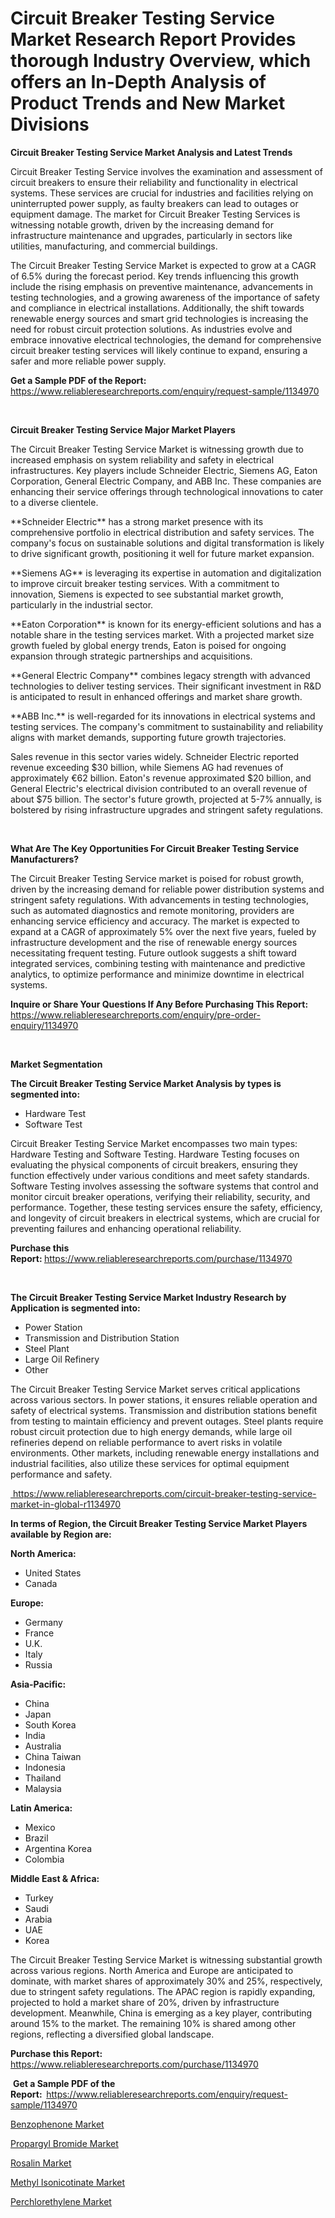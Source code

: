 <p><h1>Circuit Breaker Testing Service Market Research Report Provides thorough Industry Overview, which offers an In-Depth Analysis of Product Trends and New Market Divisions</h1></p><p><strong>Circuit Breaker Testing Service Market Analysis and Latest Trends</strong></p>
<p><p>Circuit Breaker Testing Service involves the examination and assessment of circuit breakers to ensure their reliability and functionality in electrical systems. These services are crucial for industries and facilities relying on uninterrupted power supply, as faulty breakers can lead to outages or equipment damage. The market for Circuit Breaker Testing Services is witnessing notable growth, driven by the increasing demand for infrastructure maintenance and upgrades, particularly in sectors like utilities, manufacturing, and commercial buildings.</p><p>The Circuit Breaker Testing Service Market is expected to grow at a CAGR of 6.5% during the forecast period. Key trends influencing this growth include the rising emphasis on preventive maintenance, advancements in testing technologies, and a growing awareness of the importance of safety and compliance in electrical installations. Additionally, the shift towards renewable energy sources and smart grid technologies is increasing the need for robust circuit protection solutions. As industries evolve and embrace innovative electrical technologies, the demand for comprehensive circuit breaker testing services will likely continue to expand, ensuring a safer and more reliable power supply.</p></p>
<p><strong>Get a Sample PDF of the Report:&nbsp;</strong> <a href="https://www.reliableresearchreports.com/enquiry/request-sample/1134970?utm_campaign=1393&utm_medium=2&utm_source=Github&utm_content=ia&utm_term=09102024&utm_id=circuit-breaker-testing-service">https://www.reliableresearchreports.com/enquiry/request-sample/1134970</a></p>
<p>&nbsp;</p>
<p><strong>Circuit Breaker Testing Service Major Market Players</strong></p>
<p><p>The Circuit Breaker Testing Service Market is witnessing growth due to increased emphasis on system reliability and safety in electrical infrastructures. Key players include Schneider Electric, Siemens AG, Eaton Corporation, General Electric Company, and ABB Inc. These companies are enhancing their service offerings through technological innovations to cater to a diverse clientele.</p><p>**Schneider Electric** has a strong market presence with its comprehensive portfolio in electrical distribution and safety services. The company's focus on sustainable solutions and digital transformation is likely to drive significant growth, positioning it well for future market expansion.</p><p>**Siemens AG** is leveraging its expertise in automation and digitalization to improve circuit breaker testing services. With a commitment to innovation, Siemens is expected to see substantial market growth, particularly in the industrial sector.</p><p>**Eaton Corporation** is known for its energy-efficient solutions and has a notable share in the testing services market. With a projected market size growth fueled by global energy trends, Eaton is poised for ongoing expansion through strategic partnerships and acquisitions.</p><p>**General Electric Company** combines legacy strength with advanced technologies to deliver testing services. Their significant investment in R&D is anticipated to result in enhanced offerings and market share growth.</p><p>**ABB Inc.** is well-regarded for its innovations in electrical systems and testing services. The company's commitment to sustainability and reliability aligns with market demands, supporting future growth trajectories.</p><p>Sales revenue in this sector varies widely. Schneider Electric reported revenue exceeding $30 billion, while Siemens AG had revenues of approximately €62 billion. Eaton's revenue approximated $20 billion, and General Electric's electrical division contributed to an overall revenue of about $75 billion. The sector's future growth, projected at 5-7% annually, is bolstered by rising infrastructure upgrades and stringent safety regulations.</p></p>
<p>&nbsp;</p>
<p><strong>What Are The Key Opportunities For Circuit Breaker Testing Service Manufacturers?</strong></p>
<p><p>The Circuit Breaker Testing Service market is poised for robust growth, driven by the increasing demand for reliable power distribution systems and stringent safety regulations. With advancements in testing technologies, such as automated diagnostics and remote monitoring, providers are enhancing service efficiency and accuracy. The market is expected to expand at a CAGR of approximately 5% over the next five years, fueled by infrastructure development and the rise of renewable energy sources necessitating frequent testing. Future outlook suggests a shift toward integrated services, combining testing with maintenance and predictive analytics, to optimize performance and minimize downtime in electrical systems.</p></p>
<p><strong>Inquire or Share Your Questions If Any Before Purchasing This Report:</strong> <a href="https://www.reliableresearchreports.com/enquiry/pre-order-enquiry/1134970?utm_campaign=1393&utm_medium=2&utm_source=Github&utm_content=ia&utm_term=09102024&utm_id=circuit-breaker-testing-service">https://www.reliableresearchreports.com/enquiry/pre-order-enquiry/1134970</a></p>
<p>&nbsp;</p>
<p><strong>Market Segmentation</strong></p>
<p><strong>The Circuit Breaker Testing Service Market Analysis by types is segmented into:</strong></p>
<p><ul><li>Hardware Test</li><li>Software Test</li></ul></p>
<p><p>Circuit Breaker Testing Service Market encompasses two main types: Hardware Testing and Software Testing. Hardware Testing focuses on evaluating the physical components of circuit breakers, ensuring they function effectively under various conditions and meet safety standards. Software Testing involves assessing the software systems that control and monitor circuit breaker operations, verifying their reliability, security, and performance. Together, these testing services ensure the safety, efficiency, and longevity of circuit breakers in electrical systems, which are crucial for preventing failures and enhancing operational reliability.</p></p>
<p><strong>Purchase this Report:&nbsp;</strong><a href="https://www.reliableresearchreports.com/purchase/1134970?utm_campaign=1393&utm_medium=2&utm_source=Github&utm_content=ia&utm_term=09102024&utm_id=circuit-breaker-testing-service">https://www.reliableresearchreports.com/purchase/1134970</a></p>
<p>&nbsp;</p>
<p><strong>The Circuit Breaker Testing Service Market Industry Research by Application is segmented into:</strong></p>
<p><ul><li>Power Station</li><li>Transmission and Distribution Station</li><li>Steel Plant</li><li>Large Oil Refinery</li><li>Other</li></ul></p>
<p><p>The Circuit Breaker Testing Service Market serves critical applications across various sectors. In power stations, it ensures reliable operation and safety of electrical systems. Transmission and distribution stations benefit from testing to maintain efficiency and prevent outages. Steel plants require robust circuit protection due to high energy demands, while large oil refineries depend on reliable performance to avert risks in volatile environments. Other markets, including renewable energy installations and industrial facilities, also utilize these services for optimal equipment performance and safety.</p></p>
<p><a href="https://www.reliableresearchreports.com/circuit-breaker-testing-service-market-in-global-r1134970?utm_campaign=1393&utm_medium=2&utm_source=Github&utm_content=ia&utm_term=09102024&utm_id=circuit-breaker-testing-service">&nbsp;https://www.reliableresearchreports.com/circuit-breaker-testing-service-market-in-global-r1134970</a></p>
<p><strong>In terms of Region, the Circuit Breaker Testing Service Market Players available by Region are:</strong></p>
<p>
    <p> <strong> North America: </strong>
        <ul>
            <li>United States</li>
            <li>Canada</li>
        </ul>
        </p> 
    <p> <strong> Europe: </strong>
        <ul>
            <li>Germany</li>
            <li>France</li>
            <li>U.K.</li>
            <li>Italy</li>
            <li>Russia</li>
        </ul>
        </p> 
    <p> <strong> Asia-Pacific: </strong>
        <ul>
            <li>China</li>
            <li>Japan</li>
            <li>South Korea</li>
            <li>India</li>
            <li>Australia</li>
            <li>China Taiwan</li>
            <li>Indonesia</li>
            <li>Thailand</li>
            <li>Malaysia</li>
        </ul>
        </p> 
    <p> <strong> Latin America: </strong>
        <ul>
            <li>Mexico</li>
            <li>Brazil</li>
            <li>Argentina Korea</li>
            <li>Colombia</li>
        </ul>
        </p> 
    <p> <strong> Middle East & Africa: </strong>
        <ul>
            <li>Turkey</li>
            <li>Saudi</li>
            <li>Arabia</li>
            <li>UAE</li>
            <li>Korea</li>
        </ul>
    </p>
    </p>
<p><p>The Circuit Breaker Testing Service Market is witnessing substantial growth across various regions. North America and Europe are anticipated to dominate, with market shares of approximately 30% and 25%, respectively, due to stringent safety regulations. The APAC region is rapidly expanding, projected to hold a market share of 20%, driven by infrastructure development. Meanwhile, China is emerging as a key player, contributing around 15% to the market. The remaining 10% is shared among other regions, reflecting a diversified global landscape.</p></p>
<p><strong>Purchase this Report: </strong><a href="https://www.reliableresearchreports.com/purchase/1134970?utm_campaign=1393&utm_medium=2&utm_source=Github&utm_content=ia&utm_term=09102024&utm_id=circuit-breaker-testing-service">https://www.reliableresearchreports.com/purchase/1134970</a></p>
<p>&nbsp;<strong>Get a Sample PDF of the Report:&nbsp;&nbsp;</strong><a href="https://www.reliableresearchreports.com/enquiry/request-sample/1134970?utm_campaign=1393&utm_medium=2&utm_source=Github&utm_content=ia&utm_term=09102024&utm_id=circuit-breaker-testing-service">https://www.reliableresearchreports.com/enquiry/request-sample/1134970</a></p>
<p><strong></strong></p>
<p><p><a href="https://www.linkedin.com/pulse/comprehensive-benzophenone-market-report-segmentation-type-ovvtf?utm_campaign=1393&utm_medium=2&utm_source=Github&utm_content=ia&utm_term=09102024&utm_id=circuit-breaker-testing-service">Benzophenone Market</a></p><p><a href="https://www.linkedin.com/pulse/global-propargyl-bromide-market-pulse-trends-growth-analysis-ce91f?utm_campaign=1393&utm_medium=2&utm_source=Github&utm_content=ia&utm_term=09102024&utm_id=circuit-breaker-testing-service">Propargyl Bromide Market</a></p><p><a href="https://www.linkedin.com/pulse/rosalin-market-trends-strategic-insights-2024-2031-kantelligence-aqhvf?utm_campaign=1393&utm_medium=2&utm_source=Github&utm_content=ia&utm_term=09102024&utm_id=circuit-breaker-testing-service">Rosalin Market</a></p><p><a href="https://www.linkedin.com/pulse/methyl-isonicotinate-market-evolution-key-trends-regional-hjcjf?utm_campaign=1393&utm_medium=2&utm_source=Github&utm_content=ia&utm_term=09102024&utm_id=circuit-breaker-testing-service">Methyl Isonicotinate Market</a></p><p><a href="https://www.linkedin.com/pulse/global-perchlorethylene-market-landscape-future-trends-strategic-ubysf?utm_campaign=1393&utm_medium=2&utm_source=Github&utm_content=ia&utm_term=09102024&utm_id=circuit-breaker-testing-service">Perchlorethylene Market</a></p></p>
